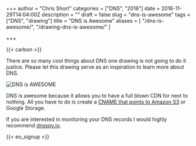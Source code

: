 +++
author = "Chris Short"
categories = ["DNS", "2016"]
date = 2016-11-29T14:04:00Z
description = ""
draft = false
slug = "dns-is-awesome"
tags = ["DNS", "drawing"]
title = "DNS is Awesome"
aliases = [
    "/dns-is-awesome/",
    "/drawing-dns-is-awesome/"
    ]

+++

{{< carbon >}}

There are so many cool things about DNS one drawing is not going to do it justice. Please let this drawing serve as an inspiration to learn more about DNS.

![DNS is AWESOME](/drawings/DNS-is-AWESOME.png)

DNS is awesome because it allows you to have a full blown CDN for next to nothing. All you have to do is create a [CNAME that points to Amazon S3](/low-cost-content-delivery-network-cdn/) or Google Storage.

If you are interested in monitoring your DNS records I would highly recommend [dnsspy.io](https://dnsspy.io/).

{{< eo_signup >}}